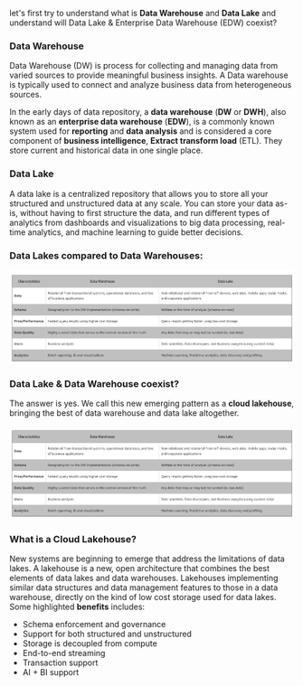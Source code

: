 
let's first try to understand what is **Data Warehouse** and **Data Lake** and understand will Data Lake & Enterprise Data Warehouse (EDW) coexist?

### Data Warehouse
Data Warehouse (DW) is process for collecting and managing data from varied sources to provide meaningful business insights. A Data warehouse is typically used to connect and analyze business data from heterogeneous sources.

In the early days of data repository, a **data warehouse** (**DW** or **DWH**), also known as an **enterprise data  warehouse** (**EDW**), is a commonly known system used for **reporting** and **data analysis** and is considered a core component of **business intelligence**, **Extract transform load** (ETL). They store current and historical data in one single place.

### Data Lake
A data lake is a centralized repository that allows you to store all your structured and unstructured data at any scale. You can store your data as-is, without having to first structure the data, and run different types of analytics from dashboards and visualizations to big data processing, real-time analytics, and machine learning to guide better decisions.

### Data Lakes compared to Data Warehouses:

![DLDW](https://github.com/gurditsingh/blog/blob/gh-pages/_screenshots/DataLake_DataWarehouse.jpg?raw=true)

### Data Lake & Data Warehouse coexist?
The answer is yes. We call this new emerging pattern as a **cloud lakehouse**, bringing the best of data warehouse and data lake altogether.

![DLDW](https://github.com/gurditsingh/blog/blob/gh-pages/_screenshots/DataLake_DataWarehouse.jpg?raw=true)

### What is a Cloud Lakehouse?
New systems are beginning to emerge that address the limitations of data lakes. A lakehouse is a new, open architecture that combines the best elements of data lakes and data warehouses. Lakehouses implementing similar data structures and data management features to those in a data warehouse, directly on the kind of low cost storage used for data lakes. Some highlighted **benefits** includes:

 - Schema enforcement and governance
 - Support for both structured and unstructured
 - Storage is decoupled from compute
 - End-to-end streaming
 - Transaction support
 - AI + BI support



<!--stackedit_data:
eyJoaXN0b3J5IjpbLTgyMTg1ODI4NCwzMDM3ODMyNjEsMTQ1Mz
g5NjAxMiwtMjA1Mzc1NDYyNywtODA0NTU5MTE2LDU5ODU4MDkx
NiwtNjAzMjA0OTQzLDMwOTE5NDAyMyw5NjkyNjY3NDQsMTgzNz
c0NDc4MCwtMTc3MjIyNTcwNCwtMTY5NDA4MjU2LC0xNjIwNjY3
MzI0LC0yMDI2Nzk1NzEzLC0xNjg5OTA4OTUyLDQ4Mjc2MzIwLD
ExODEzMTY0MSwtMTkyNzI1Nzg3MCwxNjExMTA0MTA1LC0xMTQz
MTc2MDY2XX0=
-->